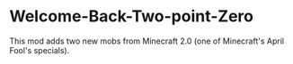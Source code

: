 # Welcome-Back-Two-point-Zero
This mod adds two new mobs from Minecraft 2.0 (one of Minecraft's April Fool's specials).
